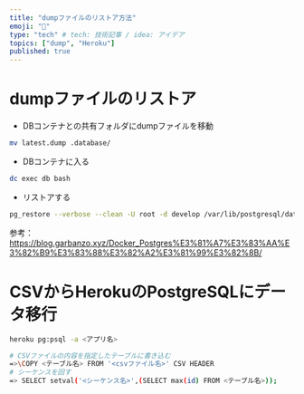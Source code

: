 ```yaml
---
title: "dumpファイルのリストア方法"
emoji: "📝"
type: "tech" # tech: 技術記事 / idea: アイデア
topics: ["dump", "Heroku"]
published: true
---
```


# dumpファイルのリストア

- DBコンテナとの共有フォルダにdumpファイルを移動

```sh
mv latest.dump .database/
```

- DBコンテナに入る

```sh
dc exec db bash
```

- リストアする

```sh
pg_restore --verbose --clean -U root -d develop /var/lib/postgresql/data/latest.dump
```

参考：https://blog.garbanzo.xyz/Docker_Postgres%E3%81%A7%E3%83%AA%E3%82%B9%E3%83%88%E3%82%A2%E3%81%99%E3%82%8B/



# CSVからHerokuのPostgreSQLにデータ移行

```sh
heroku pg:psql -a <アプリ名>

# CSVファイルの内容を指定したテーブルに書き込む
=>\COPY <テーブル名> FROM '<csvファイル名>' CSV HEADER
# シーケンスを回す
=> SELECT setval('<シーケンス名>',(SELECT max(id) FROM <テーブル名>));
```



